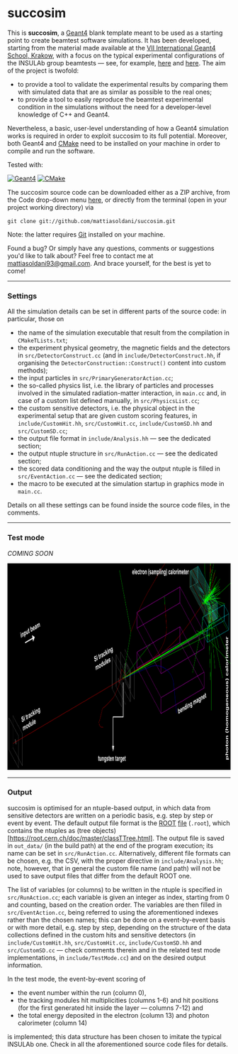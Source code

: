 # succosim

This is **succosim**, a [Geant4](http://www.geant4.org/geant4/) blank template meant to be used as a starting point to create beamtest software simulations. It has been developed, starting from the material made available at the [VII International Geant4 School, Krakow](http://geant4.lngs.infn.it/krakow2019/), with a focus on the typical experimental configurations of the INSULAb group beamtests &mdash; see, for example, [here](https://indico.cern.ch/event/731649/contributions/3237202/) and [here](http://cds.cern.ch/record/2672249). The aim of the project is twofold:

- to provide a tool to validate the experimental results by comparing them with simulated data that are as similar as possible to the real ones;
- to provide a tool to easily reproduce the beamtest experimental condition in the simulations without the need for a developer-level knowledge of C++ and Geant4.

Nevertheless, a basic, user-level understanding of how a Geant4 simulation works is required in order to exploit succosim to its full potential. Moreover, both Geant4 and [CMake](https://cmake.org/) need to be installed on your machine in order to compile and run the software.

Tested with:

[![Geant4](https://img.shields.io/badge/Geant4-10.05.p01-blue.svg)](http://www.geant4.org/geant4/) [![CMake](https://img.shields.io/badge/CMake-3.18.2-blue.svg)](https://cmake.org/)

The succosim source code can be downloaded either as a ZIP archive, from the Code drop-down menu [here](https://github.com/mattiasoldani/anaKrys), or directly from the terminal (open in your project working directory) via
```shell
git clone git://github.com/mattiasoldani/succosim.git
```
Note: the latter requires  [Git](https://git-scm.com/) installed on your machine.

Found a bug? Or simply have any questions, comments or suggestions you'd like to talk about? Feel free to contact me at <mattiasoldani93@gmail.com>. And brace yourself, for the best is yet to come!

---

### Settings

All the simulation details can be set in different parts of the source code: in particular, those on

- the name of the simulation executable that result from the compilation in `CMakeTLists.txt`;
- the experiment physical geometry, the magnetic fields and the detectors in `src/DetectorConstruct.cc` (and in `include/DetectorConstruct.hh`, if organising the `DetectorConstruction::Construct()` content into custom methods);
- the input particles in `src/PrimaryGeneratorAction.cc`;
- the so-called physics list, i.e. the library of particles and processes involved in the simulated radiation-matter interaction, in `main.cc` and, in case of a custom list defined manually, in `src/PhysicsList.cc`;
- the custom sensitive detectors, i.e. the physical object in the experimental setup that are given custom scoring features, in `include/CustomHit.hh`, `src/CustomHit.cc`, `include/CustomSD.hh` and `src/CustomSD.cc`;
- the output file format in `include/Analysis.hh` &mdash; see the dedicated section;
- the output ntuple structure in `src/RunAction.cc` &mdash; see the dedicated section;
- the scored data conditioning and the way the output ntuple is filled in `src/EventAction.cc` &mdash; see the dedicated section;
- the macro to be executed at the simulation startup in graphics mode in `main.cc`.

Details on all these settings can be found inside the source code files, in the comments.

---

### Test mode

*COMING SOON*

<p align="center">
    <img src="./readme_pics/test_mode.png" alt="readme_pics/anaKrys_setup_example.png" width="990" height="465">
</p>

---

### Output

succosim is optimised for an ntuple-based output, in which data from sensitive detectors are written on a periodic basis, e.g. step by step or event by event. The default output file format is the [ROOT](https://root.cern/) [file](https://root.cern/manual/storing_root_objects/) (`.root`), which contains the ntuples as (tree objects)[https://root.cern.ch/doc/master/classTTree.html]. The output file is saved in `out_data/` (in the build path) at the end of the program execution; its name can be set in `src/RunAction.cc`. Alternatively, different file formats can be chosen, e.g. the CSV, with the proper directive in `include/Analysis.hh`; note, however, that in general the custom file name (and path) will not be used to save output files that differ from the default ROOT one.

The list of variables (or columns) to be written in the ntuple is specified in `src/RunAction.cc`; each variable is given an integer as index, starting from 0 and counting, based on the creation order. The variables are then filled in `src/EventAction.cc`, being referred to using the aforementioned indexes rather than the chosen names; this can be done on a event-by-event basis or with more detail, e.g. step by step, depending on the structure of the data collections defined in the custom hits and sensitive detectors (in `include/CustomHit.hh`, `src/CustomHit.cc`, `include/CustomSD.hh` and `src/CustomSD.cc` &mdash; check comments therein and in the related test mode implementations, in `include/TestMode.cc`) and on the desired output information.

In the test mode, the event-by-event scoring of

- the event number within the run (column 0),
- the tracking modules hit multiplicities (columns 1-6) and hit positions (for the first generated hit inside the layer &mdash; columns 7-12) and
- the total energy deposited in the electron (column 13) and photon calorimeter (column 14)

is implemented; this data structure has been chosen to imitate the typical INSULAb one. Check in all the aforementioned source code files for details.
